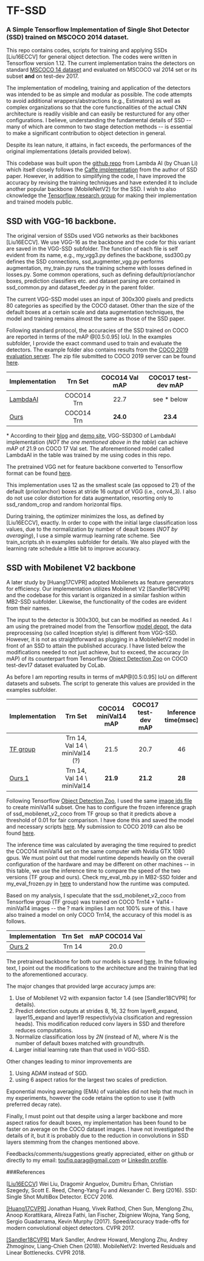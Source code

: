 # TF-SSD
### A Simple Tensorflow Implementation of Single Shot Detector (SSD) trained on MSCOCO 2014 dataset.

This repo contains codes, scripts for training and applying SSDs [Liu16ECCV] for general object detection. The codes were written in Tensorflow version 1.12. The current implementation trains the detectors on standard [MSCOCO 14 dataset](https://cocodataset.org/#home) and evaluated on MSCOCO val 2014 set or its subset **and** on test-dev 2017. 

The implementation of modeling, training and application of the detectors was intended to be as simple and modular as possible. The code attempts to avoid additional wrappers/abstractions (e.g., Estimators) as well as complex organizations so that the core functionalities of the actual CNN architecture is readily visible and can easily be resturctured for any other configurations. I believe, understanding the fundamental details of SSD -- many of which are common to two stage detection methods -- is essential to make a significant contribution to object detection in general.

Despite its lean nature, it attains, in fact exceeds, the performances of the original implementations (details provided below).

This codebase was built upon the [github repo](https://github.com/lambdal/lambda-deep-learning-demo) from Lambda AI  (by Chuan Li) which itself closely follows the [Caffe implementation](https://github.com/weiliu89/caffe/tree/ssd/examples/ssd) from the author of SSD paper. However, in addition to simplifying the code, I have improved the accuracy by revising the training techniques and have extended it to include another popular backbone (MobileNetV2) for the SSD. I wish to also cknowledge the [Tensorflow research group](https://github.com/tensorflow/models/tree/master/research) for making their implementation and trained models public.

## SSD with VGG-16 backbone.

The original version of SSDs used VGG networks as their backbones [Liu16ECCV]. We use VGG-16 as the backbone and the code for this variant are saved in the VGG-SSD subfolder. The function of each file is self evident from its name, e.g., my_vgg3.py defines the backbone, ssd300.py defines the SSD connections, ssd_augmenter_vgg.py performs augmentation, my_train.py runs the training scheme with losses defined in losses.py. Some common operations, such as defining default/prior/anchor boxes, prediction classifiers etc. and dataset parsing are contained in ssd_common.py and dataset_feeder.py in the parent folder. 

The current VGG-SSD model uses an input of 300x300 pixels and predicts 80 categories as specified by the COCO dataset. Other than the size of the default boxes at a certain scale and data augmentation techniques, the model and training remains almost the same as those of the SSD paper. 

Following standard protocol, the accuracies of the SSD trained on COCO are reported in terms of the mAP @[0.5:0.95] IoU. In the examples subfolder, I provide the exact command used to train and evaluate the detectors. The example folder also contains results from the [COCO 2019 evaluation server](https://competitions.codalab.org/competitions/20794).  The zip file submitted to COCO 2019 server can be found [here](https://drive.google.com/file/d/17tIEcc9kxyGEOp3uLaPqOTaEvKJA2Si1/view?usp=sharing).

| Implementation | Trn Set | COCO14 Val mAP | COCO17 test-dev mAP |
| :--- | :---: | :---: | :---: |
|[LambdaAI](https://drive.google.com/file/d/1xp7B3WHudEkDjcVSVAaRSa8umQIad69b/view?usp=sharing) | COCO14 Trn | 22.7 | see * below |
|[Ours](https://drive.google.com/file/d/1B-cb7b_3UfEu_HFmlBr1-Uw5EH8m4nOu/view?usp=sharing) | COCO14 Trn| **24.0** | **23.4** |

\* According to their [blog](https://lambdalabs.com/blog/how-to-implement-ssd-object-detection-in-tensorflow/) and [demo site](https://lambda-deep-learning-demo.readthedocs.io/en/latest/tutorial/ssd.html#evaluate-ssd-on-mscoco), VGG-SSD300 of LambdaAI implementation (*NOT the one mentioned above in the table*) can achieve mAP of 21.9 on COCO 17 Val set. The aforementioned model called LambdaAI in the table was trained by me using codes in this repo.

The pretrained VGG net for feature backbone converted to Tensorflow format can be found [here](https://drive.google.com/file/d/1mnJSilb5vfi3yc6bD_cifLSQAEBXEtiI/view?usp=sharing).
 
This implementation uses 12 as the smallest scale (as opposed to 21) of the default (prior/anchor) boxes at stride 16 output of VGG (i.e., conv4_3). I also do not use color distortion for data augmentation, resorting only to ssd_random_crop and random horizontal flips. 

During training, the optimizer minimizes the loss, as defined by [Liu16ECCV], exactly. In order to cope with the initial large classification loss values, due to the normalization by number of deault boxes (*NOT by averaging*), I use a simple warmup learning rate scheme. See train_scripts.sh in examples subfolder for details. We also played with the learning rate schedule a little bit to improve accuracy. 




## SSD with Mobilenet V2 backbone

A later study by [Huang17CVPR] adopted Mobilenets as feature generators for efficiency. Our implementation utilizes Mobilenet V2 [Sandler18CVPR]  and the codebase for this variant is organized in a similar fashion within MB2-SSD subfolder. Likewise, the functionality of the codes are evident from their names. 

The input to the detector is 300x300, but can be modified as needed. As I am using the pretrained model from the Tensorflow [model depot](https://github.com/tensorflow/models/blob/master/research/slim/nets/mobilenet/README.md), the data preprocessing (so called Inception style) is different from VGG-SSD. However, it  is not as straightforward as plugging in a MobileNetV2 model in front of an SSD to attain the published accuracy. I have listed below the modifications needed to not just achieve, but to exceed, the accuracy (in mAP) of its counterpart from Tensorflow [Object Detection Zoo](https://github.com/tensorflow/models/blob/master/research/object_detection/g3doc/tf1_detection_zoo.md) on COCO test-dev17 dataset evaluated by CoLab.

As before I am reporting results in terms of mAP@[0.5:0.95] IoU on different datasets and subsets. The script to generate this values are provided in the examples subfolder.


| Implementation | Trn Set | COCO14 miniVal14 mAP | COCO17 test-dev mAP | Inference time(msec) |
| :--- | :---: | :---: | :---: | :---: |
| [TF group](https://github.com/tensorflow/models/blob/master/research/object_detection/g3doc/tf1_detection_zoo.md) | Trn 14, Val 14 \ miniVal14 (?) | 21.5 | 20.7 | 46 |
| [Ours 1](https://drive.google.com/file/d/1HwNKbww72_R7kGxRu2Yody2n2oAQn53A/view?usp=sharing) | Trn 14, Val 14 \ miniVal14 | **21.9** | **21.2** | **28** |

Following Tensorflow [Object Detection Zoo](https://github.com/tensorflow/models/blob/master/research/object_detection/g3doc/tf1_detection_zoo.md), I used the same [image ids file](https://github.com/tensorflow/models/blob/master/research/object_detection/data/mscoco_minival_ids.txt) to create miniVal14 subset. One has to configure the frozen inference graph of ssd_mobilenet_v2_coco from TF group so that it predicts above a threshold of 0.01 for fair comparison. I have done this and saved the model and necessary scripts [here](https://drive.google.com/file/d/1GZBAioueHyCKTBTSrvWUco2pvEuKGHW1/view?usp=sharing). My submission to COCO 2019 can also be found [here](https://drive.google.com/file/d/1u3gfae3HLvMn3YRrQrMnwmJiTOrMU_05/view?usp=sharing).

The inference time was calculated by averaging the time required to predict the COCO14 miniVal14 set on the same computer with Nvidia GTX 1080 gpus. We must point out that model runtime depends heavily on the overall configuration of the hardware and may be different on other machines -- in this table, we use the inference time to compare the speed of the two versions (TF group and ours). Check my_eval_mb.py in MB2-SSD folder and my_eval_frozen.py in [here](https://drive.google.com/file/d/1GZBAioueHyCKTBTSrvWUco2pvEuKGHW1/view?usp=sharing) to understand how the runtime was computed. 

Based on my  analysis, I speculate that the ssd_mobilenet_v2_coco from Tensorflow group (TF group) was trained on COCO Trn14 + Val14 - miniVal14 images  -- the ? mark implies I am not 100% sure of this. I have also trained a model on only COCO Trn14, the accuracy of this model is as follows.

| Implementation | Trn Set | mAP COCO14 Val |
| :--- | :---: | :---: | 
| [Ours 2](https://drive.google.com/file/d/1uUOb9BpOmTOwrUEfqasr5pkO36V7_uuT/view?usp=sharing) | Trn 14 | 20.0 |

The pretrained backbone for both our models is saved [here](https://drive.google.com/file/d/1vfZG4JhOEeQnNlf-41QpbZt8kWLzpOWZ/view?usp=sharing). In the following text, I point out the modifications to the architecture and the training that led to the aforementioned accuracy.


The major changes that provided large accuracy jumps are:

1. Use of Mobilenet V2 with expansion factor 1.4 (see [Sandler18CVPR] for details).
2. Predict detection outputs at strides 8, 16, 32 from layer8_expand, layer15_expand and layer19 respectivly(via clssification and regression heads). This modification reduced conv layers in SSD and therefore reduces computations.
3. Normalize classification loss by *2N* (instead of *N*), where *N* is the number of default boxes matched with groundtruth.
4. Larger initial learning rate than that used in VGG-SSD.

Other changes leading to minor improvements are

1. Using ADAM instead of SGD.
2. using 6 aspect ratios for the largest two scales of prediction.

Exponential moving averaging (EMA) of variables did not help that much in my experiments, however the code retains the option to use it (with preferred decay rate).

Finally, I must point out that despite using a larger backbone and more aspect ratios for deault boxes, my implementation has been found to be faster on average on the COCO dataset images. I have not investigated the details of it, but it is probably due to the reduction in convolutions in SSD layers stemming from the changes mentioned above. 


Feedbacks/comments/suggestions greatly appreciated, either on github or directly to my email: toufiq.parag@gmail.com or [LinkedIn profile](https://www.linkedin.com/in/toufiq-parag-7190258/).

###References

[[Liu16ECCV](https://arxiv.org/abs/1512.02325)] Wei Liu, Dragomir Anguelov, Dumitru Erhan, Christian Szegedy, Scott E. Reed, Cheng-Yang Fu and Alexander C. Berg (2016). SSD: Single Shot MultiBox Detector. ECCV 2016.

[[Huang17CVPR]](https://arxiv.org/abs/1611.10012) Jonathan Huang, Vivek Rathod, Chen Sun, Menglong Zhu, Anoop Korattikara, Alireza Fathi, Ian Fischer, Zbigniew Wojna, Yang Song, Sergio Guadarrama, Kevin Murphy (2017). Speed/accuracy trade-offs for modern convolutional object detectors. CVPR 2017.

[[Sandler18CVPR]](https://arxiv.org/abs/1801.04381) Mark Sandler, Andrew Howard, Menglong Zhu, Andrey Zhmoginov, Liang-Chieh Chen (2018). MobileNetV2: Inverted Residuals and Linear Bottlenecks. CVPR 2018. 
